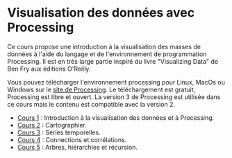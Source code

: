 #  Visualisation des données avec Processing

Ce cours propose une introduction à la visualisation des masses de données à l'aide du langage et de l'environnement de programmation Processing. Il est en très large partie inspiré du livre "Visualizing Data" de Ben Fry aux éditions O'Reilly.

Vous pouvez télécharger l'environnement processing pour Linux, MacOs ou Windows sur le [site de Processing](http://www.processing.org). Le téléchargement est gratuit, Processing est libre et ouvert. La version 3 de Processing est utilisée dans ce cours mais le contenu est compatible avec la version 2.

* [Cours 1](/Cours01/Cours1) : Introduction à la visualisation des données et à Processing.
* [Cours 2](/Cours02/Cours2) : Cartographier.
* [Cours 3](/Cours03/Cours3) : Séries temporelles.
* [Cours 4](/Cours04/Cours4) : Connections et corrélations.
* [Cours 5](/Cours05/Cours5) : Arbres, hiérarchies et récursion.
